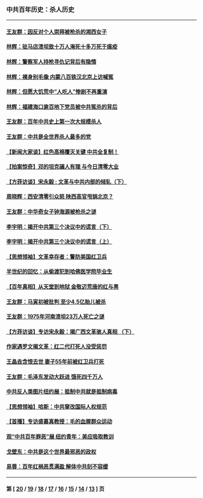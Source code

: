 ### 中共百年历史：杀人历史
---
#### [王友群：因反对个人崇拜被枪杀的湘西女子](../../pages/nf1176106/n14048288.md?08120430) 
#### [林辉：驻马店溃坝致十万人淹死十多万死于瘟疫](../../pages/nf1176106/n14048231.md?08120430) 
#### [林辉：警察军人持枪寻仇记背后有隐情](../../pages/nf1176106/n14029745.md?08120430) 
#### [林辉：裸身别毛像 内蒙八百铁汉北京上访喊冤](../../pages/nf1176106/n14026693.md?08120430) 
#### [林辉：但愿大饥荒中“人吃人”惨剧不再重演](../../pages/nf1176106/n14020531.md?08120430) 
#### [林辉：福建海口逾百地下党员被中共冤杀的背后](../../pages/nf1176106/n13878946.md?08120430) 
#### [王友群：百年中共史上第一次大规模杀人](../../pages/nf1176106/n13863785.md?08120430) 
#### [王友群：中共是全世界杀人最多的党](../../pages/nf1176106/n13860689.md?08120430) 
#### [【新闻大家谈】红色高棉覆灭关键 中共全复制！](../../pages/nf1176106/n13850222.md?08120430) 
#### [【拍案惊奇】邓的坦克碾人有理 与今日清零大业](../../pages/nf1176106/n13729574.md?08120430) 
#### [【方菲访谈】宋永毅 : 文革与中共内部的倾轧（下）](../../pages/nf1176106/n13486836.md?08120430) 
#### [周晓辉：西安清零引众怒 陕西高官甩锅北京？](../../pages/nf1176106/n13484627.md?08120430) 
#### [王友群：中华奇女子钟海源被枪杀之谜](../../pages/nf1176106/n13430555.md?08120430) 
#### [李宇明：揭开中共第三个决议中的谎言（下）](../../pages/nf1176106/n13389389.md?08120430) 
#### [李宇明：揭开中共第三个决议中的谎言（上）](../../pages/nf1176106/n13388697.md?08120430) 
#### [【思想领袖】文革幸存者：警防美国红卫兵](../../pages/nf1176106/n13339289.md?08120430) 
#### [半世纪的回忆：从偷渡犯到哈佛医学院毕业生](../../pages/nf1176106/n13345328.md?08120430) 
#### [【百年真相】从天堂到地狱 金敬迈荒唐的红与黑](../../pages/nf1176106/n13336995.md?08120430) 
#### [王友群：马寅初被批判 至少4.5亿胎儿被杀](../../pages/nf1176106/n13260313.md?08120430) 
#### [王友群：1975年河南溃坝23万人死亡之谜](../../pages/nf1176106/n13231576.md?08120430) 
#### [【方菲访谈】专访宋永毅：揭广西文革骇人真相 （下）](../../pages/nf1176106/n13209074.md?08120430) 
#### [作家遇罗文揭文革：红二代打死人没受惩罚](../../pages/nf1176106/n13205254.md?08120430) 
#### [王晶垚含恨去世 妻子55年前被红卫兵打死](../../pages/nf1176106/n13203590.md?08120430) 
#### [王友群：毛泽东发动大跃进 饿死四千万人](../../pages/nf1176106/n13177158.md?08120430) 
#### [中共反人类图片纽约展：抵制中共就是抵制病毒](../../pages/nf1176106/n13115371.md?08120430) 
#### [【思想领袖】哈斯：中共窜改国际人权规范](../../pages/nf1176106/n13053647.md?08120430) 
#### [【首播】专访盛慕真教授：毛的血腥群众运动](../../pages/nf1176106/n13091782.md?08120430) 
#### [观“中共百年罪恶”展 纽约青年：美应吸取教训](../../pages/nf1176106/n13085246.md?08120430) 
#### [戈壁东：中共是这个世界最邪恶的政权](../../pages/nf1176106/n13085641.md?08120430) 
#### [易蓉：百年红祸恶贯满盈 解体中共刻不容缓](../../pages/nf1176106/n13084455.md?08120430) 

---
#### 第 [ [20](./20.md?08120430) / [19](./19.md?08120430) / [18](./18.md?08120430) / [17](./17.md?08120430) / [16](./16.md?08120430) / [15](./15.md?08120430) / [14](./14.md?08120430) / [13](./13.md?08120430) ] 页
